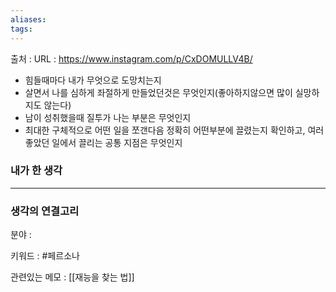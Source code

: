 ```yaml
---
aliases: 
tags:
---
```

출처 : 
URL : https://www.instagram.com/p/CxDOMULLV4B/

- 힘들때마다 내가 무엇으로 도망치는지
- 살면서 나를 심하게 좌절하게 만들었던것은 무엇인지(좋아하지않으면 많이 실망하지도 않는다)
- 남이 성취했을때 질투가 나는 부분은 무엇인지
- 최대한 구체적으로 어떤 일을 쪼갠다음 정확히 어떤부분에 끌렸는지 확인하고, 여러 좋았던 일에서 끌리는 공통 지점은 무엇인지

### 내가 한 생각

---
### 생각의 연결고리
분야 : 

키워드 : #페르소나 


관련있는 메모 : [[재능을 찾는 법]]
